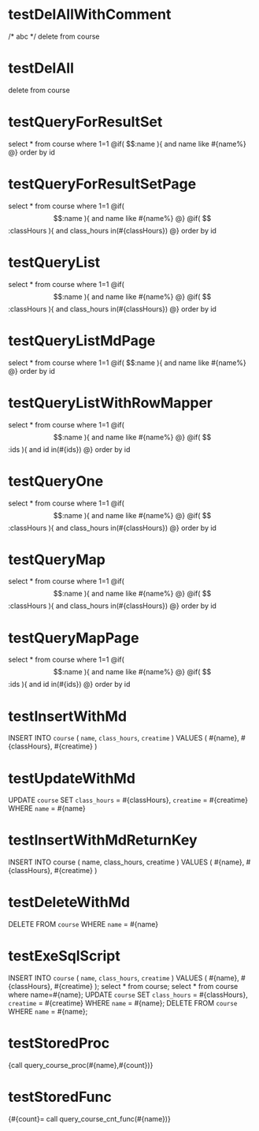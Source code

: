 testDelAllWithComment
====
\/\* abc \*\/ delete from course

testDelAll
====
delete from course

testQueryForResultSet
====
select * from course where 1=1 
@if( $$:name ){ 
and name like #{name%} 
@} 
order by id

testQueryForResultSetPage
====
select * from course where 1=1 
@if( $$:name ){ 
and name like #{name%} 
@} 
@if( $$:classHours ){ 
and class_hours in(#{classHours})
@} 
order by id

testQueryList
====
select * from course where 1=1 
@if( $$:name ){ 
and name like #{name%} 
@} 
@if( $$:classHours ){ 
and class_hours in(#{classHours})
@} 
order by id

testQueryListMdPage
====
select * from course where 1=1 
@if( $$:name ){ 
and name like #{name%} 
@} 
order by id

testQueryListWithRowMapper
====
select * from course where 1=1 
@if( $$:name ){ 
and name like #{name%} 
@} 
@if( $$:ids ){ 
and id in(#{ids})
@} 
order by id

testQueryOne
====
select * from course where 1=1 
@if( $$:name ){ 
and name like #{name%} 
@} 
@if( $$:classHours ){ 
and class_hours in(#{classHours})
@} 
order by id

testQueryMap
====
select * from course where 1=1 
@if( $$:name ){ 
and name like #{name%} 
@} 
@if( $$:classHours ){ 
and class_hours in(#{classHours})
@} 
order by id

testQueryMapPage
====
select * from course where 1=1 
@if( $$:name ){ 
and name like #{name%} 
@} 
@if( $$:ids ){ 
and id in(#{ids})
@} 
order by id

testInsertWithMd
====
INSERT INTO `course` (
`name`,
`class_hours`,
`creatime`
)
VALUES
(
#{name},
#{classHours},
#{creatime}
)


testUpdateWithMd
====
UPDATE
`course`
SET
`class_hours` = #{classHours},
`creatime` = #{creatime} WHERE `name` = #{name}


testInsertWithMdReturnKey
====
INSERT INTO course (
name,
class_hours,
creatime
)
VALUES
(
#{name},
#{classHours},
#{creatime}
)

testDeleteWithMd
====
DELETE FROM
`course`
WHERE `name` = #{name}


testExeSqlScript
====
INSERT INTO `course` (
`name`,
`class_hours`,
`creatime`
)
VALUES
(
#{name},
#{classHours},
#{creatime}
); 
select * from course;
select * from course where name=#{name};
UPDATE
`course`
SET
`class_hours` = #{classHours},
`creatime` = #{creatime} WHERE `name` = #{name};
DELETE FROM
`course`
WHERE `name` = #{name};

testStoredProc
====
{call query_course_proc(#{name},#{count})}

testStoredFunc
====
{#{count}= call query_course_cnt_func(#{name})}


